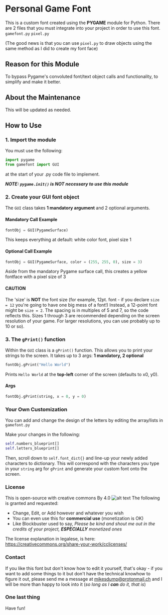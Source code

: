 # Personal Game Font

This is a custom font created using the **PYGAME** module for Python. There are 2 files that you must integrate into your project in order to use this font.
`gamefont.py`
`pixel.py`

(The good news is that you can use `pixel.py` to draw objects using the same method as I did to create my font face)

## Reason for this Module
To bypass Pygame's convoluted font/text object calls and functionality, to simplify and make it better.

## About the Maintenance
This will be updated as needed.

## How to Use
### 1. Import the module
You must use the following:
```Python
import pygame
from gamefont import GUI
```
at the start of your .py code file to implement.

***NOTE: `pygame.init()` is NOT necessary to use this module***

### 2. Create your GUI font object
The `GUI` class takes **1 mandatory argument** and 2 optional arguments.
#### Mandatory Call Example
```Python
fontObj = GUI(PygameSurface)
```
This keeps everything at default: white color font, pixel size 1

#### Optional Call Example
```Python
fontObj = GUI(PygameSurface, color = (255, 255, 0), size = 3)
```
Aside from the mandatory Pygame surface call, this creates a yellow fontface with a pixel size of 3

#### CAUTION
The 'size' is **NOT** the font size (for example, 12pt. font - if you declare `size = 12` you're going to have one big mess of a font!)
Instead, a 12-point font might be `size = 2`. The spacing is in multiples of 5 and 7, so the code reflects this. Sizes 1 through 3 are recommended
depending on the screen resolution of your game. For larger resolutions, you can use probably up to 10 or so).

### 3. The `gPrint()` function
Within the `GUI` class is a `gPrint()` function. This allows you to print your strings to the screen. It takes up to 3 args: **1 mandatory, 2 optional**
```Python
fontObj.gPrint("Hello World")
```
Prints `Hello World` at the **top-left** corner of the screen (defaults to x0, y0).

#### Args
```Python
fontObj.gPrint(string, x = 0, y = 0)
```

### Your Own Customization
You can add and change the design of the letters by editing the array/lists in `gamefont.py`

Make your changes in the following:
```Python
self.numbers_blueprint[]
self.letters_blueprint[]
```

Then, scroll down to `self.font_dict{}` and line-up your newly added characters to dictionary. 
This will correspond with the characters you type in your `string` arg for `gPrint` and generate your
custom font onto the screen.


### License
This is open-source with creative commons By 4.0 ![alt text](https://mirrors.creativecommons.org/presskit/buttons/88x31/png/by.png)
The following is granted and requested:
- Change, Edit, or Add however and whatever you wish
- You can even use this for **commercial use** (monetization is OK)
- Like Blockbuster used to say, *Please be kind and shout me out in the credits of your project, **ESPECIALLY** monetized ones*
  
The license explanation in legalese, is here: https://creativecommons.org/share-your-work/cclicenses/

### Contact
If you like this font but don't know how to edit it yourself, that's okay - if you want to add some things to it but don't have the
technical knowhow to figure it out, please send me a message at mikesdump@protonmail.ch and I will be more than happy to look into it (*so long as I **can** do it, that is*)


### One last thing
Have fun!
